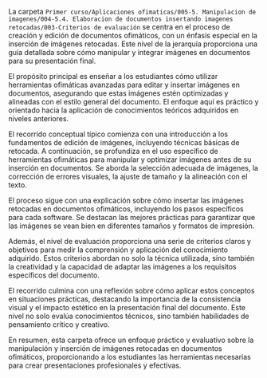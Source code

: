 La carpeta `Primer curso/Aplicaciones ofimaticas/005-5. Manipulacion de imagenes/004-5.4. Elaboracion de documentos insertando imagenes retocadas/003-Criterios de evaluación` se centra en el proceso de creación y edición de documentos ofimáticos, con un énfasis especial en la inserción de imágenes retocadas. Este nivel de la jerarquía proporciona una guía detallada sobre cómo manipular y integrar imágenes en documentos para su presentación final.

El propósito principal es enseñar a los estudiantes cómo utilizar herramientas ofimáticas avanzadas para editar y insertar imágenes en documentos, asegurando que estas imágenes estén optimizadas y alineadas con el estilo general del documento. El enfoque aquí es práctico y orientado hacia la aplicación de conocimientos teóricos adquiridos en niveles anteriores.

El recorrido conceptual típico comienza con una introducción a los fundamentos de edición de imágenes, incluyendo técnicas básicas de retocada. A continuación, se profundiza en el uso específico de herramientas ofimáticas para manipular y optimizar imágenes antes de su inserción en documentos. Se aborda la selección adecuada de imágenes, la corrección de errores visuales, la ajuste de tamaño y la alineación con el texto.

El proceso sigue con una explicación sobre cómo insertar las imágenes retocadas en documentos ofimáticos, incluyendo los pasos específicos para cada software. Se destacan las mejores prácticas para garantizar que las imágenes se vean bien en diferentes tamaños y formatos de impresión.

Además, el nivel de evaluación proporciona una serie de criterios claros y objetivos para medir la comprensión y aplicación del conocimiento adquirido. Estos criterios abordan no solo la técnica utilizada, sino también la creatividad y la capacidad de adaptar las imágenes a los requisitos específicos del documento.

El recorrido culmina con una reflexión sobre cómo aplicar estos conceptos en situaciones prácticas, destacando la importancia de la consistencia visual y el impacto estético en la presentación final del documento. Este nivel no solo evalúa conocimientos técnicos, sino también habilidades de pensamiento crítico y creativo.

En resumen, esta carpeta ofrece un enfoque práctico y evaluativo sobre la manipulación y inserción de imágenes retocadas en documentos ofimáticos, proporcionando a los estudiantes las herramientas necesarias para crear presentaciones profesionales y efectivas.
